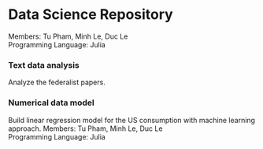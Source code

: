 # Data Science Repository

Members: Tu Pham, Minh Le, Duc Le\
Programming Language: Julia
### Text data analysis
Analyze the federalist papers.
### Numerical data model
Build linear regression model for the US consumption with machine learning approach.
Members: Tu Pham, Minh Le, Duc Le\
Programming Language: Julia
